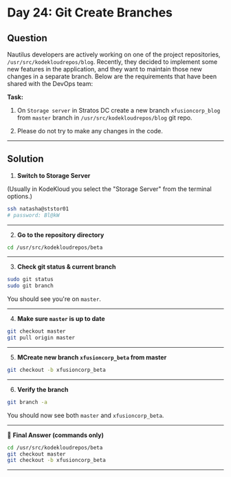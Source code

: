 # Day 24: Git Create Branches

## Question

Nautilus developers are actively working on one of the project repositories, `/usr/src/kodekloudrepos/blog`. Recently, they decided to implement some new features in the application, and they want to maintain those new changes in a separate branch. Below are the requirements that have been shared with the DevOps team:

**Task:**

1. On `Storage server` in Stratos DC create a new branch `xfusioncorp_blog` from `master` branch in `/usr/src/kodekloudrepos/blog` git repo.

2. Please do not try to make any changes in the code.

---

## Solution

1. **Switch to Storage Server**

(Usually in KodeKloud you select the "Storage Server" from the terminal options.)

```bash
ssh natasha@ststor01
# password: Bl@kW
```

---

2. **Go to the repository directory**

```bash
cd /usr/src/kodekloudrepos/beta
```

---

3. **Check git status & current branch**

```bash
sudo git status
sudo git branch
```
You should see you're on `master`.

---

4. **Make sure `master` is up to date**

```bash
git checkout master
git pull origin master
```

---

5. **MCreate new branch `xfusioncorp_beta` from master**

```bash
git checkout -b xfusioncorp_beta
```

---

6. **Verify the branch**

```bash
git branch -a
```
You should now see both `master` and `xfusioncorp_beta`.

---

🎯 **Final Answer (commands only)**

```bash
cd /usr/src/kodekloudrepos/beta
git checkout master
git checkout -b xfusioncorp_beta
```

---